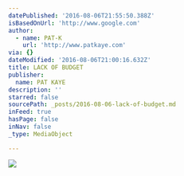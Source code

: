 ```yaml
---
datePublished: '2016-08-06T21:55:50.388Z'
isBasedOnUrl: 'http://www.google.com'
author:
  - name: PAT-K
    url: 'http://www.patkaye.com'
via: {}
dateModified: '2016-08-06T21:00:16.632Z'
title: LACK OF BUDGET
publisher:
  name: PAT KAYE
description: ''
starred: false
sourcePath: _posts/2016-08-06-lack-of-budget.md
inFeed: true
hasPage: false
inNav: false
_type: MediaObject

---
```

![](https://the-grid-user-content.s3-us-west-2.amazonaws.com/f78e4136-3953-4f67-abd7-c9244db3aa0d.png)